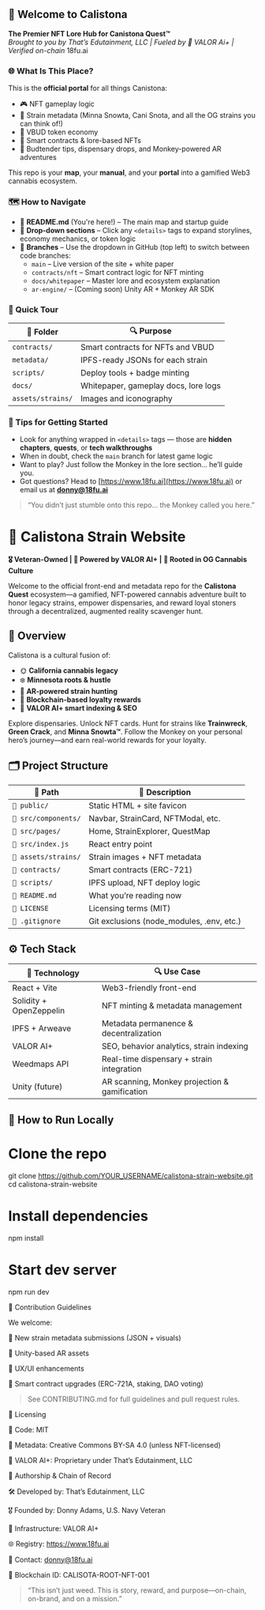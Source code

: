 
## 👋 Welcome to Calistona 
**The Premier NFT Lore Hub for Canistona Quest™**  
*Brought to you by That’s Edutainment, LLC | Fueled by 🧠 VALOR Ai+ | Verified on-chain* 18fu.ai

### 🌐 What Is This Place?

This is the **official portal** for all things Canistona:
- 🎮 NFT gameplay logic  
- 🧬 Strain metadata (Minna Snowta, Cani Snota, and all the OG strains you can think of!)  
- 🧠 VBUD token economy  
- 🔗 Smart contracts & lore-based NFTs  
- 💸 Budtender tips, dispensary drops, and Monkey-powered AR adventures

This repo is your **map**, your **manual**, and your **portal** into a gamified Web3 cannabis ecosystem.

### 🗺️ How to Navigate

- 🧾 **README.md** (You're here!) – The main map and startup guide  
- 🔄 **Drop-down sections** – Click any `<details>` tags to expand storylines, economy mechanics, or token logic  
- 🧪 **Branches** – Use the dropdown in GitHub (top left) to switch between code branches:
  - `main` – Live version of the site + white paper
  - `contracts/nft` – Smart contract logic for NFT minting
  - `docs/whitepaper` – Master lore and ecosystem explanation
  - `ar-engine/` – (Coming soon) Unity AR + Monkey AR SDK

### 🧭 Quick Tour

| 📂 Folder                | 🔍 Purpose                             |
|--------------------------|----------------------------------------|
| `contracts/`             | Smart contracts for NFTs and VBUD      |
| `metadata/`              | IPFS-ready JSONs for each strain       |
| `scripts/`               | Deploy tools + badge minting           |
| `docs/`                  | Whitepaper, gameplay docs, lore logs   |
| `assets/strains/`        | Images and iconography                 |

### 🧠 Tips for Getting Started

- Look for anything wrapped in `<details>` tags — those are **hidden chapters**, **quests**, or **tech walkthroughs**
- When in doubt, check the `main` branch for latest game logic  
- Want to play? Just follow the Monkey in the lore section... he’ll guide you.  
- Got questions? Head to [https://www.18fu.ai](https://www.18fu.ai) or email us at **donny@18fu.ai**

> “You didn’t just stumble onto this repo... the Monkey called you here.”

# 🌿 Calistona Strain Website  
**🎖️ Veteran-Owned | 🧠 Powered by VALOR AI+ | 🌲 Rooted in OG Cannabis Culture**

Welcome to the official front-end and metadata repo for the **Calistona Quest** ecosystem—a gamified, NFT-powered cannabis adventure built to honor legacy strains, empower dispensaries, and reward loyal stoners through a decentralized, augmented reality scavenger hunt.

## 🧬 Overview

Calistona is a cultural fusion of:

- 🌞 **California cannabis legacy**
- ❄️ **Minnesota roots & hustle**
- 🧭 **AR-powered strain hunting**
- 🔗 **Blockchain-based loyalty rewards**
- 🧠 **VALOR AI+ smart indexing & SEO**

Explore dispensaries. Unlock NFT cards. Hunt for strains like **Trainwreck**, **Green Crack**, and **Minna Snowta™**. Follow the Monkey on your personal hero’s journey—and earn real-world rewards for your loyalty.

## 🗂️ Project Structure

| 📁 Path                  | 📝 Description                                |
|--------------------------|-----------------------------------------------|
| `📂 public/`             | Static HTML + site favicon                    |
| `📂 src/components/`     | Navbar, StrainCard, NFTModal, etc.            |
| `📂 src/pages/`          | Home, StrainExplorer, QuestMap                |
| `📄 src/index.js`        | React entry point                             |
| `📂 assets/strains/`     | Strain images + NFT metadata                  |
| `📂 contracts/`          | Smart contracts (ERC-721)                     |
| `📂 scripts/`            | IPFS upload, NFT deploy logic                 |
| `📄 README.md`           | What you’re reading now                       |
| `📄 LICENSE`             | Licensing terms (MIT)                         |
| `📄 .gitignore`          | Git exclusions (node_modules, .env, etc.)     |

## ⚙️ Tech Stack

| 🚀 Technology        | 🔍 Use Case                                  |
|----------------------|----------------------------------------------|
| React + Vite         | Web3-friendly front-end                      |
| Solidity + OpenZeppelin | NFT minting & metadata management      |
| IPFS + Arweave       | Metadata permanence & decentralization       |
| VALOR AI+            | SEO, behavior analytics, strain indexing     |
| Weedmaps API         | Real-time dispensary + strain integration    |
| Unity (future)       | AR scanning, Monkey projection & gamification|

## 🔧 How to Run Locally

# Clone the repo
git clone https://github.com/YOUR_USERNAME/calistona-strain-website.git
cd calistona-strain-website

# Install dependencies
npm install

# Start dev server
npm run dev

🤝 Contribution Guidelines

We welcome:

🧬 New strain metadata submissions (JSON + visuals)

🧠 Unity-based AR assets

🎨 UX/UI enhancements

🔐 Smart contract upgrades (ERC-721A, staking, DAO voting)

> See CONTRIBUTING.md for full guidelines and pull request rules.

📜 Licensing

🧾 Code: MIT

🧠 Metadata: Creative Commons BY-SA 4.0 (unless NFT-licensed)

🔐 VALOR AI+: Proprietary under That’s Edutainment, LLC

🪪 Authorship & Chain of Record

🛠️ Developed by: That’s Edutainment, LLC

🎖️ Founded by: Donny Adams, U.S. Navy Veteran

🧠 Infrastructure: VALOR AI+

🌐 Registry: https://www.18fu.ai

📧 Contact: donny@18fu.ai

🔗 Blockchain ID: CALISOTA-ROOT-NFT-001

> “This isn’t just weed. This is story, reward, and purpose—on-chain, on-brand, and on a mission.”



